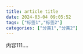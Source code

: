 ```yaml
---
title: article title
date: 2024-03-04 09:05:52
tags: ["标签1","标签2"]
categories: ["分类1","分类2"]
---
```


内容111....